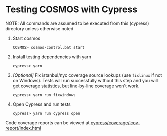 # Testing COSMOS with Cypress

NOTE: All commands are assumed to be executed from this (cypress) directory unless otherwise noted

1.  Start cosmos

        COSMOS> cosmos-control.bat start

1.  Install testing dependencies with yarn

        cypress> yarn

1.  _[Optional]_ Fix istanbul/nyc coverage source lookups (use `fixlinux` if not on Windows).
    Tests will run successfully without this step and you will get coverage statistics, but line-by-line coverage won't work.

        cypress> yarn run fixwindows

1.  Open Cypress and run tests

        cypress> yarn run cypress open

Code coverage reports can be viewed at [cypress/coverage/lcov-report/index.html](./coverage/lcov-report/index.html)
